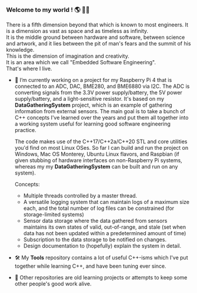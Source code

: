 ### Welcome to my world ! 🌎 🏳️‍🌈

<!--
**nuncio-bitis/nuncio-bitis** is a ✨ _special_ ✨ repository because its `README.md` (this file) appears on your GitHub profile.

Here are some ideas to get you started:

- 🔭 I’m currently working on ...
- 🌱 I’m currently learning ...
- 👯 I’m looking to collaborate on ...
- 🤔 I’m looking for help with ...
- 💬 Ask me about ...
- 📫 How to reach me: ...
- 😄 Pronouns: ...
- ⚡ Fun fact: ...
-->

There is a fifth dimension beyond that which is known to most engineers. It is a dimension as vast as space and as timeless as infinity.  
It is the middle ground between hardware and software, between science and artwork, and it lies between the pit of man's fears and the summit of his knowledge.  
This is the dimension of imagination and creativity.  
It is an area which we call "Embedded Software Engineering".  
That's where I live.

- 🔭 I’m currently working on a project for my Raspberry Pi 4 that is connected to an ADC, DAC, BME280, and BME6880 via I2C.
    The ADC is converting signals from the 3.3V power supply/battery, the 5V power supply/battery, and a light-sensitive resistor.
    It's based on my **DataGatheringSystem** project, which is an example of gathering information from external sensors. The main
    goal is to take a bunch of C++ concepts I've learned over the years and put them all together into a working system useful
    for learning good software engineering practice.
    
    The code makes use of the C++17/C++2a/C++20 STL and core utilities you'd find on most Linux OSes. So far I can build
    and run the project on Windows, Mac OS Monterey, Ubuntu Linux flavors, and Raspbian (if given stubbing of hardware
    interfaces on non-Raspberry Pi systems, whereas my my **DataGatheringSystem** can be built and run on any system).

    Concepts:
    * Multiple threads controlled by a master thread.
    * A versatile logging system that can maintain logs of a maximum size each, and the total number of log files can
      be constrained (for storage-limited systems)
    * Sensor data storage where the data gathered from sensors maintains its own states of valid, out-of-range, and stale
      (set when data has not been updated within a predetermined amount of time)
    * Subscription to the data storage to be notified on changes.
    * Design documentation to (hopefully) explain the system in detail.

- 🛠 My **Tools** repository contains a lot of useful C++-isms which I've put together while learning C++, and have been
    tuning ever since.

- 🎢 Other repositories are old learning projects or attempts to keep some other people's good work alive.


